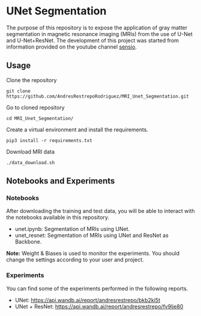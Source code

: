 # **UNet Segmentation**

The purpose of this repository is to expose the application of gray matter segmentation in magnetic resonance imaging (MRIs) from the use of U-Net and U-Net+ResNet. The development of this project was started from information provided on the youtube channel [sensio](https://www.youtube.com/channel/UCDhbl_RkuRF7WLZp9Q88FdQ).

## **Usage**

Clone the repository
```console
git clone https://github.com/AndresRestrepoRodriguez/MRI_Unet_Segmentation.git
```

Go to cloned repository
```console
cd MRI_Unet_Segmentation/
```

Create a virtual environment and install the requirements.
```console
pip3 install -r requirements.txt
```

Download MRI data
```console
./data_download.sh
```

## **Notebooks and Experiments**

### **Notebooks**

After downloading the training and test data, you will be able to interact with the notebooks available in this repository.

- unet.ipynb: Segmentation of MRIs using UNet.
- unet_resnet: Segmentation of MRIs using UNet and ResNet as Backbone.

**Note:**  Weight & Biases is used to monitor the experiments. You should change the settings according to your user and project.

### **Experiments**
You can find some of the experiments performed in the following reports.

- UNet: https://api.wandb.ai/report/andresrestrepo/bkb2ki5t
- UNet + ResNet: https://api.wandb.ai/report/andresrestrepo/fv9lje80



